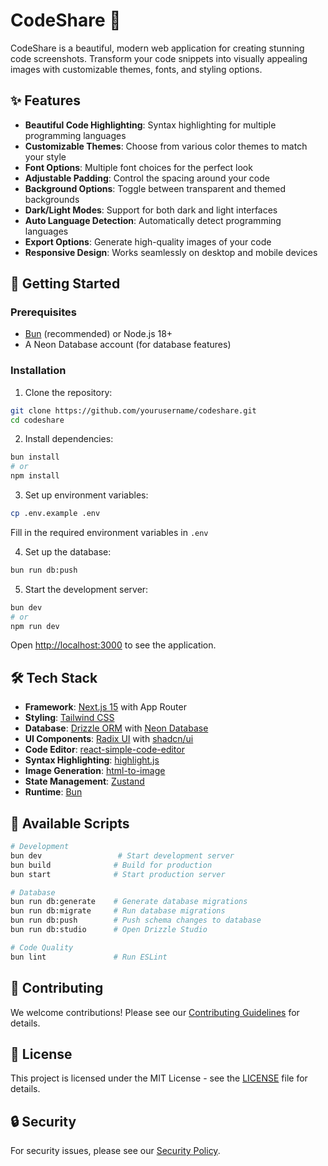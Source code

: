 # CodeShare 📸

CodeShare is a beautiful, modern web application for creating stunning code screenshots. Transform your code snippets into visually appealing images with customizable themes, fonts, and styling options.

## ✨ Features

-   **Beautiful Code Highlighting**: Syntax highlighting for multiple programming languages
-   **Customizable Themes**: Choose from various color themes to match your style
-   **Font Options**: Multiple font choices for the perfect look
-   **Adjustable Padding**: Control the spacing around your code
-   **Background Options**: Toggle between transparent and themed backgrounds
-   **Dark/Light Modes**: Support for both dark and light interfaces
-   **Auto Language Detection**: Automatically detect programming languages
-   **Export Options**: Generate high-quality images of your code
-   **Responsive Design**: Works seamlessly on desktop and mobile devices

## 🚀 Getting Started

### Prerequisites

-   [Bun](https://bun.sh/) (recommended) or Node.js 18+
-   A Neon Database account (for database features)

### Installation

1. Clone the repository:

```bash
git clone https://github.com/yourusername/codeshare.git
cd codeshare
```

2. Install dependencies:

```bash
bun install
# or
npm install
```

3. Set up environment variables:

```bash
cp .env.example .env
```

Fill in the required environment variables in `.env`

4. Set up the database:

```bash
bun run db:push
```

5. Start the development server:

```bash
bun dev
# or
npm run dev
```

Open [http://localhost:3000](http://localhost:3000) to see the application.

## 🛠️ Tech Stack

-   **Framework**: [Next.js 15](https://nextjs.org/) with App Router
-   **Styling**: [Tailwind CSS](https://tailwindcss.com/)
-   **Database**: [Drizzle ORM](https://orm.drizzle.team/) with [Neon Database](https://neon.tech/)
-   **UI Components**: [Radix UI](https://www.radix-ui.com/) with [shadcn/ui](https://ui.shadcn.com/)
-   **Code Editor**: [react-simple-code-editor](https://github.com/react-simple-code-editor/react-simple-code-editor)
-   **Syntax Highlighting**: [highlight.js](https://highlightjs.org/)
-   **Image Generation**: [html-to-image](https://github.com/bubkoo/html-to-image)
-   **State Management**: [Zustand](https://zustand-demo.pmnd.rs/)
-   **Runtime**: [Bun](https://bun.sh/)

## 📝 Available Scripts

```bash
# Development
bun dev                 # Start development server
bun build              # Build for production
bun start              # Start production server

# Database
bun run db:generate    # Generate database migrations
bun run db:migrate     # Run database migrations
bun run db:push        # Push schema changes to database
bun run db:studio      # Open Drizzle Studio

# Code Quality
bun lint               # Run ESLint
```

## 🤝 Contributing

We welcome contributions! Please see our [Contributing Guidelines](CONTRIBUTING.md) for details.

## 📄 License

This project is licensed under the MIT License - see the [LICENSE](LICENSE) file for details.

## 🔒 Security

For security issues, please see our [Security Policy](SECURITY.md).
